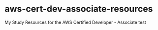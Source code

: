 # aws-cert-dev-associate-resources
My Study Resources for the AWS Certified Developer - Associate test
